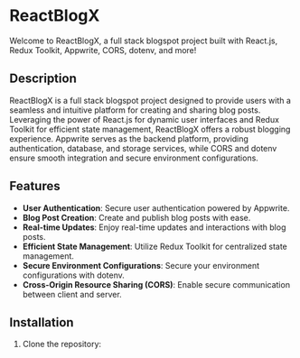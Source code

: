 # ReactBlogX

Welcome to ReactBlogX, a full stack blogspot project built with React.js, Redux Toolkit, Appwrite, CORS, dotenv, and more!

## Description
ReactBlogX is a full stack blogspot project designed to provide users with a seamless and intuitive platform for creating and sharing blog posts. Leveraging the power of React.js for dynamic user interfaces and Redux Toolkit for efficient state management, ReactBlogX offers a robust blogging experience. Appwrite serves as the backend platform, providing authentication, database, and storage services, while CORS and dotenv ensure smooth integration and secure environment configurations.

## Features
- **User Authentication**: Secure user authentication powered by Appwrite.
- **Blog Post Creation**: Create and publish blog posts with ease.
- **Real-time Updates**: Enjoy real-time updates and interactions with blog posts.
- **Efficient State Management**: Utilize Redux Toolkit for centralized state management.
- **Secure Environment Configurations**: Secure your environment configurations with dotenv.
- **Cross-Origin Resource Sharing (CORS)**: Enable secure communication between client and server.

## Installation
1. Clone the repository:
